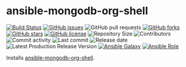 # ansible-mongodb-org-shell

[![Build Status](https://travis-ci.org/030/ansible-mongodb-org-shell.svg?branch=master)](https://travis-ci.org/030/ansible-mongodb-org-shell)
[![GitHub issues](https://img.shields.io/github/issues/030/ansible-mongodb-org-shell)](https://github.com/030/ansible-mongodb-org-shell/issues)
![GitHub pull requests](https://img.shields.io/github/issues-pr/030/ansible-mongodb-org-shell)
[![GitHub forks](https://img.shields.io/github/forks/030/ansible-mongodb-org-shell)](https://github.com/030/ansible-mongodb-org-shell/network)
[![GitHub stars](https://img.shields.io/github/stars/030/ansible-mongodb-org-shell)](https://github.com/030/ansible-mongodb-org-shell/stargazers)
[![GitHub license](https://img.shields.io/github/license/030/ansible-mongodb-org-shell)](https://github.com/030/ansible-mongodb-org-shell/blob/master/LICENSE)
![Repository Size](https://img.shields.io/github/repo-size/030/ansible-mongodb-org-shell.svg)
![Contributors](https://img.shields.io/github/contributors/030/ansible-mongodb-org-shell.svg)
![Commit activity](https://img.shields.io/github/commit-activity/m/030/ansible-mongodb-org-shell.svg)
![Last commit](https://img.shields.io/github/last-commit/030/ansible-mongodb-org-shell.svg)
![Release date](https://img.shields.io/github/release-date/030/ansible-mongodb-org-shell.svg)
![Latest Production Release Version](https://img.shields.io/github/release/030/ansible-mongodb-org-shell.svg)
[![Ansible Galaxy](https://img.shields.io/ansible/role/47839.svg)](https://galaxy.ansible.com/030/ansible-mongodb-org-shell)
[![Ansible Role](https://img.shields.io/ansible/role/d/47839)](https://galaxy.ansible.com/030/ansible-mongodb-org-shell)

Installs [ansible-mongodb-org-shell](https://github.com/mongodb/mongo).
